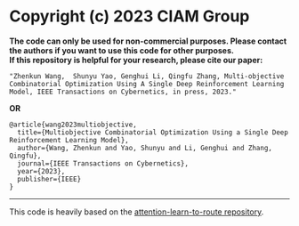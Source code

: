 # Copyright (c) 2023 CIAM Group
**The code can only be used for non-commercial purposes. Please contact the authors if you want to use this code for other purposes.**  
**If this repository is helpful for your research, please cite our paper:<br />**
```
"Zhenkun Wang,  Shunyu Yao, Genghui Li, Qingfu Zhang, Multi-objective Combinatorial Optimization Using A Single Deep Reinforcement Learning Model, IEEE Transactions on Cybernetics, in press, 2023."
```
**OR**
```
@article{wang2023multiobjective,
  title={Multiobjective Combinatorial Optimization Using a Single Deep Reinforcement Learning Model},
  author={Wang, Zhenkun and Yao, Shunyu and Li, Genghui and Zhang, Qingfu},
  journal={IEEE Transactions on Cybernetics},
  year={2023},
  publisher={IEEE}
}
```
****
This code is heavily based on the [attention-learn-to-route repository](https://github.com/wouterkool/attention-learn-to-route).
